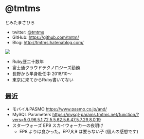# @tmtms

とみたまさひろ

* twitter: [@tmtms](https://twitter.com/tmtms)
* GitHub: <https://github.com/tmtm/>
* Blog: <http://tmtms.hatenablog.com/>

![](https://pbs.twimg.com/profile_images/947409397881307136/kaKfN6WA_200x200.jpg)

* Ruby歴二十数年
* 富士通クラウドテクノロジーズ勤務
* 長野から単身赴任中 2018/10〜
* 東京に来てからRuby書いてない

## 最近

* モバイルPASMO https://www.pasmo.co.jp/and/
* MySQL Parameters https://mysql-params.tmtms.net/function/?vers=5.0.96,5.1.72,5.5.62,5.6.47,5.7.29,8.0.19
* スターウォーズ EP9 スカイウォーカーの夜明け
  * EP8 よりは良かった。EP7,8,9 は要らない子 (個人の感想です)
